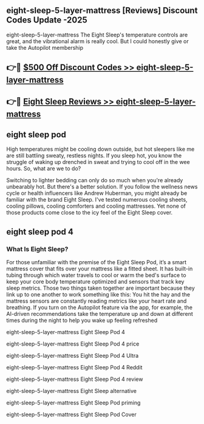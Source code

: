 ## eight-sleep-5-layer-mattress [Reviews​] Discount Codes Update -2025

eight-sleep-5-layer-mattress The Eight Sleep's temperature controls are great, and the vibrational alarm is really cool. But I could honestly give or take the Autopilot membership

## 👉🔴 [$500 Off Discount Codes >> eight-sleep-5-layer-mattress](http://download.freeplayer.one?title=eight-sleep-5-layer-mattress&ref=18-ES)

## 👉🔴 [Eight Sleep Reviews >> eight-sleep-5-layer-mattress](http://download.freeplayer.one?title=eight-sleep-5-layer-mattress&ref=18-ES)

## eight sleep pod

High temperatures might be cooling down outside, but hot sleepers like me are still battling sweaty, restless nights. If you sleep hot, you know the struggle of waking up drenched in sweat and trying to cool off in the wee hours. So, what are we to do?

Switching to lighter bedding can only do so much when you're already unbearably hot. But there's a better solution. If you follow the wellness news cycle or health influencers like Andrew Huberman, you might already be familiar with the brand Eight Sleep. I've tested numerous cooling sheets, cooling pillows, cooling comforters and cooling mattresses. Yet none of those products come close to the icy feel of the Eight Sleep cover.

## eight sleep pod 4

### What Is Eight Sleep?

For those unfamiliar with the premise of the Eight Sleep Pod, it’s a smart mattress cover that fits over your mattress like a fitted sheet. It has built-in tubing through which water travels to cool or warm the bed's surface to keep your core body temperature optimized and sensors that track key sleep metrics. Those two things taken together are important because they link up to one another to work something like this: You hit the hay and the mattress sensors are constantly reading metrics like your heart rate and breathing. If you turn on the Autopilot feature via the app, for example, the AI-driven recommendations take the temperature up and down at different times during the night to help you wake up feeling refreshed

eight-sleep-5-layer-mattress Eight Sleep Pod 4

eight-sleep-5-layer-mattress Eight Sleep Pod 4 price

eight-sleep-5-layer-mattress Eight Sleep Pod 4 Ultra

eight-sleep-5-layer-mattress Eight Sleep Pod 4 Reddit

eight-sleep-5-layer-mattress Eight Sleep Pod 4 review

eight-sleep-5-layer-mattress Eight Sleep alternative

eight-sleep-5-layer-mattress Eight Sleep Pod priming

eight-sleep-5-layer-mattress Eight Sleep Pod Cover